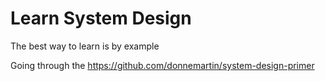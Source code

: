 # Learn System Design

The best way to learn is by example

Going through the https://github.com/donnemartin/system-design-primer

